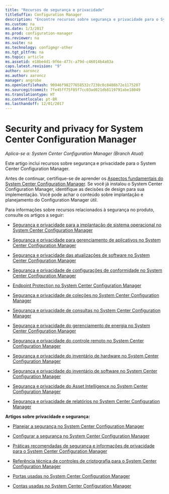 ```yaml
---
title: "Recursos de segurança e privacidade"
titleSuffix: Configuration Manager
description: "Encontre recursos sobre segurança e privacidade para o System Center Configuration Manager."
ms.custom: na
ms.date: 1/3/2017
ms.prod: configuration-manager
ms.reviewer: na
ms.suite: na
ms.technology: configmgr-other
ms.tgt_pltfrm: na
ms.topic: article
ms.assetid: e18be4d1-9f6e-477c-a79d-c46014b4a03a
caps.latest.revision: "9"
author: aaroncz
ms.author: aaroncz
manager: angrobe
ms.openlocfilehash: 90946f98277658532c7238c0c8486b72e1175207
ms.sourcegitcommit: 7fe45ff75f05f7cc03ad021db8119791abe18049
ms.translationtype: HT
ms.contentlocale: pt-BR
ms.lasthandoff: 12/01/2017
---
```

# <a name="security-and-privacy-for-system-center-configuration-manager"></a>Security and privacy for System Center Configuration Manager

*Aplica-se a: System Center Configuration Manager (Branch Atual)*

Este artigo inclui recursos sobre segurança e privacidade para o System Center Configuration Manager.  

 Antes de continuar, certifique-se de aprender os [Aspectos fundamentais do System Center Configuration Manager](../../../core/understand/fundamentals.md). Se você já instalou o System Center Configuration Manager, identifique as decisões de design para sua implementação. Você pode achar o conteúdo sobre implantação e planejamento do Configuration Manager útil.  

 Para informações sobre recursos relacionados à segurança no produto, consulte os artigos a seguir:  

-   [Segurança e privacidade para a implantação de sistema operacional no System Center Configuration Manager](../../../osd/plan-design/security-and-privacy-for-operating-system-deployment.md)  

-   [Segurança e privacidade para gerenciamento de aplicativos no System Center Configuration Manager](../../../apps/plan-design/security-and-privacy-for-application-management.md)  

-   [Segurança e privacidade das atualizações de software no System Center Configuration Manager](../../../sum/plan-design/security-and-privacy-for-software-updates.md)  

-   [Segurança e privacidade de configurações de conformidade no System Center Configuration Manager](../../../compliance/plan-design/security-and-privacy-for-compliance-settings.md)  

-   [Endpoint Protection no System Center Configuration Manager](../../../protect/deploy-use/endpoint-protection.md)  

-   [Segurança e privacidade de coleções no System Center Configuration Manager](../../../core/clients/manage/collections/security-and-privacy-for-collections.md)  

-   [Segurança e privacidade de consultas no System Center Configuration Manager](../../../core/servers/manage/security-and-privacy-for-queries.md)  

-   [Segurança e privacidade do gerenciamento de energia no System Center Configuration Manager](../../../core/clients/manage/power/security-and-privacy-for-power-management.md)  

-   [Segurança e privacidade do controle remoto no System Center Configuration Manager](../../../core/clients/manage/remote-control/security-and-privacy-for-remote-control.md)  

-   [Segurança e privacidade do inventário de hardware no System Center Configuration Manager](../../../core/clients/manage/inventory/security-and-privacy-for-hardware-inventory.md)  

-   [Segurança e privacidade do inventário de software no System Center Configuration Manager](../../../core/clients/manage/inventory/security-and-privacy-for-software-inventory.md)  

-   [Segurança e privacidade do Asset Intelligence no System Center Configuration Manager](../../../core/clients/manage/asset-intelligence/security-and-privacy-for-asset-intelligence.md)  

-   [Segurança e privacidade de relatórios no System Center Configuration Manager](../../../core/servers/manage/security-and-privacy-for-reporting.md)  



 **Artigos sobre privacidade e segurança:**  

-   [Planejar a segurança no System Center Configuration Manager](../../../core/plan-design/security/plan-for-security.md)  

-   [Configurar a segurança no System Center Configuration Manager](../../../core/plan-design/security/configure-security.md)  


-   [Práticas recomendadas de segurança e informações de privacidade para o System Center Configuration Manager](../../../core/plan-design/security/security-best-practices-and-privacy-information.md)  

-   [Referência técnica de controles de criptografia para o System Center Configuration Manager](../../../protect/deploy-use/cryptographic-controls-technical-reference.md)  

-   [Portas usadas no System Center Configuration Manager](../../../core/plan-design/hierarchy/ports.md)  

-   [Contas usadas no System Center Configuration Manager](../../../core/plan-design/hierarchy/accounts.md)  
